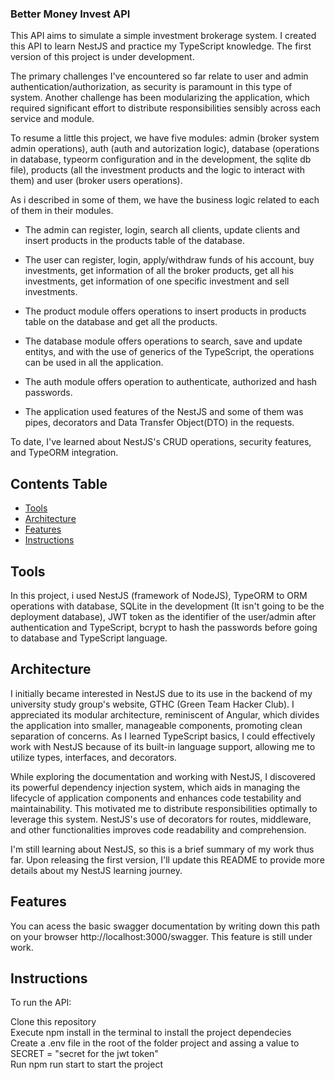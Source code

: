 ### Better Money Invest API

This API aims to simulate a simple investment brokerage system. I created this API to learn NestJS and practice my TypeScript knowledge. The first version of this project is under development.

The primary challenges I've encountered so far relate to user and admin authentication/authorization, as security is paramount in this type of system. Another challenge has been modularizing the application, which required significant effort to distribute responsibilities sensibly across each service and module.

To resume a little this project, we have five modules: admin (broker system admin operations), auth (auth and autorization logic), database (operations in database, typeorm configuration and in the development, the sqlite db file), products (all the investment products and the logic to interact with them) and user (broker users operations). 

As i described in some of them, we have the business logic related to each of them in their modules.

- The admin can register, login, search all clients, update clients and insert products in the products table of the database. 

- The user can register, login, apply/withdraw funds of his account, buy investments, get information of all the broker products, get all his investments, get information of one specific investment and sell investments.

- The product module offers operations to insert products in products table on the database and get all the products.

- The database module offers operations to search, save and update entitys, and with the use of generics of the TypeScript, the operations can be used in all the application.

- The auth module offers operation to authenticate, authorized and hash passwords.

- The application used features of the NestJS and some of them was pipes, decorators and Data Transfer Object(DTO) in the requests.

To date, I've learned about NestJS's CRUD operations, security features, and TypeORM integration.

## Contents Table
* [Tools](#Tools)
* [Architecture](#architecture)
* [Features](#features)
* [Instructions](#instructions)

## Tools

In this project, i used NestJS (framework of NodeJS), TypeORM to ORM operations with database, SQLite in the development (It isn't going to be the deployment database), JWT token as the identifier of the user/admin after authentication and TypeScript, bcrypt to hash the passwords before going to database and TypeScript language.

## Architecture

I initially became interested in NestJS due to its use in the backend of my university study group's website, GTHC (Green Team Hacker Club). I appreciated its modular architecture, reminiscent of Angular, which divides the application into smaller, manageable components, promoting clean separation of concerns. As I learned TypeScript basics, I could effectively work with NestJS because of its built-in language support, allowing me to utilize types, interfaces, and decorators.

While exploring the documentation and working with NestJS, I discovered its powerful dependency injection system, which aids in managing the lifecycle of application components and enhances code testability and maintainability. This motivated me to distribute responsibilities optimally to leverage this system. NestJS's use of decorators for routes, middleware, and other functionalities improves code readability and comprehension.

I'm still learning about NestJS, so this is a brief summary of my work thus far. Upon releasing the first version, I'll update this README to provide more details about my NestJS learning journey.

## Features

You can acess the basic swagger documentation by writing down this path on your browser http://localhost:3000/swagger. This feature is still under work. 

## Instructions

To run the API:

Clone this repository\
Execute npm install in the terminal to install the project dependecies\
Create a .env file in the root of the folder project and assing a value to SECRET = "secret for the jwt token"\
Run npm run start to start the project